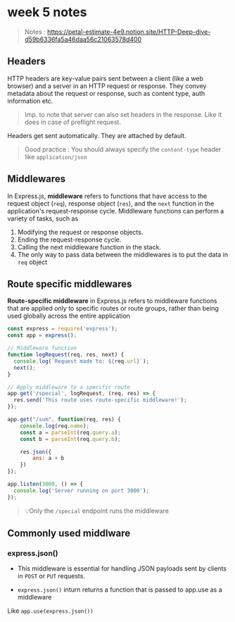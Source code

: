 # week 5 notes

> Notes : https://petal-estimate-4e9.notion.site/HTTP-Deep-dive-d59b6336fa5a46daa56c21063578d400

## Headers

HTTP headers are key-value pairs sent between a client (like a web browser) and a server in an HTTP request or response. They convey metadata about the request or response, such as content type, auth information etc.

> Imp. to note that server can also set headers in the response. Like it does in case of preflight request.

Headers get sent automatically. They are attached by default.

> Good practice : You should always specify the `content-type` header like `application/json`

## Middlewares

In Express.js, **middleware** refers to functions that have access to the request object (`req`), response object (`res`), and the `next` function in the application's request-response cycle. Middleware functions can perform a variety of tasks, such as

1. Modifying the request or response objects.
2. Ending the request-response cycle.
3. Calling the next middleware function in the stack.
4. The only way to pass data between the middlewares is to put the data in `req` object


## Route specific middlewares

**Route-specific middleware** in Express.js refers to middleware functions that are applied only to specific routes or route groups, rather than being used globally across the entire application

```jsx
const express = require('express');
const app = express();

// Middleware function
function logRequest(req, res, next) {
  console.log(`Request made to: ${req.url}`);
  next();
}

// Apply middleware to a specific route
app.get('/special', logRequest, (req, res) => {
  res.send('This route uses route-specific middleware!');
});

app.get("/sum", function(req, res) {
    console.log(req.name);
    const a = parseInt(req.query.a);
    const b = parseInt(req.query.b);

    res.json({
        ans: a + b
    })
});

app.listen(3000, () => {
  console.log('Server running on port 3000');
});
```
  
>💡Only the `/special` endpoint runs the middleware

## Commonly used middlware

### express.json()
- This middleware is essential for handling JSON payloads sent by clients in `POST` or `PUT` requests.

- `express.json()` inturn returns a function that is passed to app.use as a middleware

Like `app.use(express.json())` 




